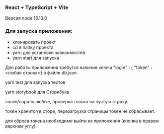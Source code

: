 ### React + TypeScript + Vite
Версия node 18.13.0
### Для запуска приложения:
- клонировать проект
- cd в папку проекта
- yarn для установки зависимостей
- yarn start для запуска

Для работы приложения требутся наличие ключа "login" : { "token" : <любая строка>} в файле db.json

yarn test для запуска тестов  

yarn storybook для Сторибука  

логин/пароль любые, проверка только на пустую строку.  

токен хранится в сторе, перезагрузка страницы токен не сбрасывает.  

для сброса токена необходимо выйти из приложения (кнопка в правом верхнем углу).
